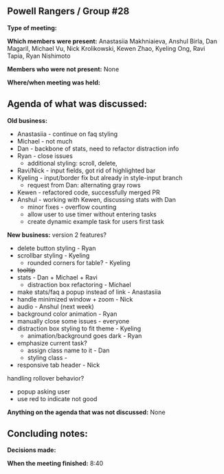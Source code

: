 ## Powell Rangers / Group #28

**Type of meeting:**

**Which members were present:** Anastasiia Makhniaieva, Anshul Birla, Dan Magaril, Michael Vu, Nick Krolikowski, Kewen Zhao, Kyeling Ong, Ravi Tapia, Ryan Nishimoto

**Members who were not present:** None

**Where/when meeting was held:** 


## Agenda of what was discussed:

**Old business:**  
- Anastasiia - continue on faq styling
- Michael - not much
- Dan - backbone of stats, need to refactor distraction info
- Ryan - close issues
  - additional styling: scroll, delete, 
- Ravi/Nick - input fields, got rid of highlighted bar
- Kyeling - input/border fix but already in style-input branch
  - request from Dan: alternating gray rows
- Kewen - refactored code, successfully merged PR
- Anshul - working with Kewen, discussing stats with Dan
  - minor fixes - overflow counting
  - allow user to use timer without entering tasks
  - create dynamic example task for users first task

**New business:** 
version 2 features?
- delete button styling - Ryan
- scrollbar styling - Kyeling
  - rounded corners for table? - Kyeling
- ~~tooltip~~
- stats - Dan + Michael + Ravi
  - distraction box refactoring - Michael
- make stats/faq a popup instead of link - Anastasiia
- handle minimized window + zoom - Nick
- audio - Anshul (next week)
- background color animation - Ryan
- manually close some issues - everyone
- distraction box styling to fit theme - Kyeling
  - animation/background goes dark - Ryan
- emphasize current task? 
  - assign class name to it - Dan
  - styling class - 
- responsive tab header - Nick

handling rollover behavior?
- popup asking user
- use red to indicate not good



**Anything on the agenda that was not discussed:**  None


## Concluding notes:

**Decisions made:** 

**When the meeting finished:** 8:40
